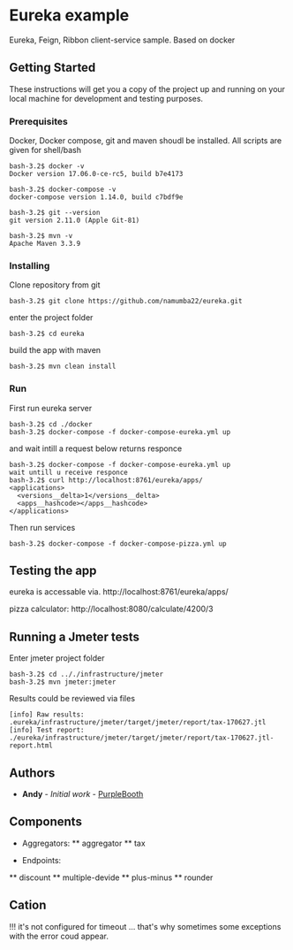 # Eureka example
Eureka, Feign, Ribbon client-service sample. Based on docker

## Getting Started
These instructions will get you a copy of the project up and running on your local machine for development and testing purposes.

### Prerequisites

Docker, Docker compose, git and maven shoudl be installed. All scripts are given for shell/bash

```
bash-3.2$ docker -v
Docker version 17.06.0-ce-rc5, build b7e4173

bash-3.2$ docker-compose -v
docker-compose version 1.14.0, build c7bdf9e

bash-3.2$ git --version
git version 2.11.0 (Apple Git-81)

bash-3.2$ mvn -v
Apache Maven 3.3.9

```

### Installing

Clone repository from git

```
bash-3.2$ git clone https://github.com/namumba22/eureka.git
```

enter the project folder
```
bash-3.2$ cd eureka
```

build the app with maven
```
bash-3.2$ mvn clean install
```

### Run

First run eureka server

```
bash-3.2$ cd ./docker
bash-3.2$ docker-compose -f docker-compose-eureka.yml up
```
and wait intill a request below returns responce
```
bash-3.2$ docker-compose -f docker-compose-eureka.yml up
wait untill u receive responce
bash-3.2$ curl http://localhost:8761/eureka/apps/
<applications>
  <versions__delta>1</versions__delta>
  <apps__hashcode></apps__hashcode>
</applications>
```

Then run services

```
bash-3.2$ docker-compose -f docker-compose-pizza.yml up
```

## Testing the app

eureka is accessable via.
http://localhost:8761/eureka/apps/

pizza calculator:
http://localhost:8080/calculate/4200/3

## Running a Jmeter tests

Enter jmeter project folder

```
bash-3.2$ cd .././infrastructure/jmeter
bash-3.2$ mvn jmeter:jmeter
```

Results could be reviewed via files

```
[info] Raw results: .eureka/infrastructure/jmeter/target/jmeter/report/tax-170627.jtl
[info] Test report: ./eureka/infrastructure/jmeter/target/jmeter/report/tax-170627.jtl-report.html
```

## Authors

* **Andy** - *Initial work* - [PurpleBooth](https://github.com/namumba22/)

## Components

* Aggregators:
** aggregator
** tax

* Endpoints:

** discount
** multiple-devide
** plus-minus
** rounder

## Cation

!!! it's not configured for timeout ... that's why sometimes some exceptions with the error coud appear.


